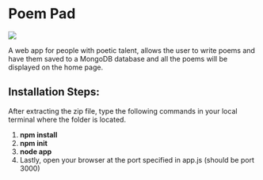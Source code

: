 # <h1>Poem Pad</h1>

<img src="https://user-images.githubusercontent.com/25343696/112956082-c3961d80-9148-11eb-829c-1c4bf069bb78.png">

A web app for people with poetic talent, allows the user to write poems and have them saved to a MongoDB database and all the poems will be displayed on the home page.

<h2>Installation Steps:</h2>

<p>After extracting the zip file, type the following commands in your local terminal where the folder is located.</p>
<ol>
  <li><b>npm install</b></li>
  <li><b>npm init</b></li>
  <li><b>node app</b></li>
  <li>Lastly, open your browser at the port specified in app.js (should be port 3000)</li>
</ol>
